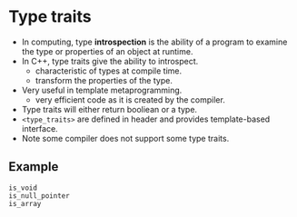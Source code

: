 # Type traits
- In computing, type **introspection** is the ability of a program to
  examine the type or properties of an object at runtime.
- In C++, type traits give the ability to introspect.
  - characteristic of types at compile time.
  - transform the properties of the type.
- Very useful in template metaprogramming.
  - very efficient code as it is created by the compiler.
- Type traits will either return booliean or a type.
- `<type_traits>` are defined in header and provides template-based
  interface.
- Note some compiler does not support some type traits.

## Example
```
is_void
is_null_pointer
is_array
```